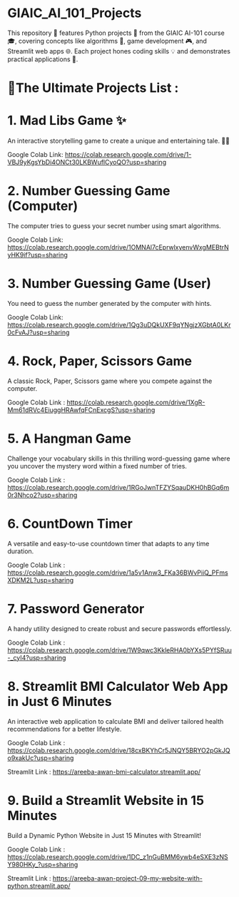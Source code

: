 # GIAIC_AI_101_Projects
This repository 🌟 features Python projects 🐍 from the GIAIC AI-101 course 🎓, covering concepts like algorithms 🤖, game development 🎮, and Streamlit web apps 🌐. Each project hones coding skills 💡 and demonstrates practical applications 🚀.

# 📜The Ultimate Projects List :

# 1. Mad Libs Game ✨
 
   An interactive storytelling game to create a unique and entertaining tale. 🌟📖
   
   Google Colab Link:
   https://colab.research.google.com/drive/1-VBJ9yKgsYbDi4ONCt30LKBWuflCyoQO?usp=sharing

# 2. Number Guessing Game (Computer)
  The computer tries to guess your secret number using smart algorithms.
  
  Google Colab Link:
  https://colab.research.google.com/drive/1OMNAl7cEprwlxyenvWxgMEBtrNyHK9if?usp=sharing

# 3. Number Guessing Game (User)
  You need to guess the number generated by the computer with hints.
  
  Google Colab Link: 
  https://colab.research.google.com/drive/1Qg3uDQkUXF9qYNgjzXGbtA0LKr0cFvAJ?usp=sharing
  
# 4. Rock, Paper, Scissors Game
  A classic Rock, Paper, Scissors game where you compete against the computer.

  Google Colab Link :
  https://colab.research.google.com/drive/1XgR-Mm61dRVc4EiuggHRAwfqFCnExcgS?usp=sharing

# 5. A Hangman Game 
  Challenge your vocabulary skills in this thrilling word-guessing game where you uncover the mystery word within a fixed number of tries.

  Google Colab Link :
  https://colab.research.google.com/drive/1RGoJwnTFZYSqauDKH0hBGq6m0r3Nhco2?usp=sharing

# 6. CountDown Timer
  A versatile and easy-to-use countdown timer that adapts to any time duration.

  Google Colab Link :
  https://colab.research.google.com/drive/1a5v1Anw3_FKa36BWvPiiQ_PFmsXDKM2L?usp=sharing

# 7. Password Generator
  A handy utility designed to create robust and secure passwords effortlessly.

  Google Colab Link :
  https://colab.research.google.com/drive/1W9qwc3KkleRHA0bYXs5PYfSRuu-_cyI4?usp=sharing

# 8. Streamlit BMI Calculator Web App in Just 6 Minutes
An interactive web application to calculate BMI and deliver tailored health recommendations for a better lifestyle.

Google Colab Link :
https://colab.research.google.com/drive/18cxBKYhCr5JNQY5BRYO2pGkJQo9xakUc?usp=sharing

Streamlit Link :
https://areeba-awan-bmi-calculator.streamlit.app/

# 9. Build a Streamlit Website in 15 Minutes
Build a Dynamic Python Website in Just 15 Minutes with Streamlit!

Google Colab Link :
https://colab.research.google.com/drive/1DC_z1nGuBMM6ywb4eSXE3zNSY980HKy_?usp=sharing

Streamlit Link :
https://areeba-awan-project-09-my-website-with-python.streamlit.app/
  
  
